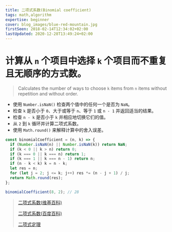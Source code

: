 ```yaml
---
title: 二项式系数(Binomial coefficient)
tags: math,algorithm
expertise: beginner
cover: blog_images/blue-red-mountain.jpg
firstSeen: 2018-02-14T12:34:02+02:00
lastUpdated: 2020-12-28T13:49:24+02:00
---
```


# 计算从 `n` 个项目中选择 `k` 个项目而不重复且无顺序的方式数。
> Calculates the number of ways to choose `k` items from `n` items without repetition and without order.

- 使用 `Number.isNaN()` 检查两个值中的任何一个是否为 `NaN`。
- 检查 `k` 是否小于 `0`、大于或等于 `n`、等于 `1` 或 `n - 1` 并返回适当的结果。
- 检查 `n - k` 是否小于 `k` 并相应地切换它们的值。
- 从 `2` 到 `k` 循环并计算二项式系数。
- 使用 `Math.round()` 来解释计算中的舍入误差。

```js
const binomialCoefficient = (n, k) => {
  if (Number.isNaN(n) || Number.isNaN(k)) return NaN;
  if (k < 0 || k > n) return 0;
  if (k === 0 || k === n) return 1;
  if (k === 1 || k === n - 1) return n;
  if (n - k < k) k = n - k;
  let res = n;
  for (let j = 2; j <= k; j++) res *= (n - j + 1) / j;
  return Math.round(res);
};
```

```js
binomialCoefficient(8, 2); // 28
```


> [二项式系数(维基百科)](https://zh.wikipedia.org/zh-cn/%E4%BA%8C%E9%A0%85%E5%BC%8F%E4%BF%82%E6%95%B8)
>
> [二项式系数(百度百科)](https://baike.baidu.com/item/%E4%BA%8C%E9%A1%B9%E5%BC%8F%E7%B3%BB%E6%95%B0/6763242)
>
> [二项式定理](https://www.shuxuele.com/algebra/binomial-theorem.html)
